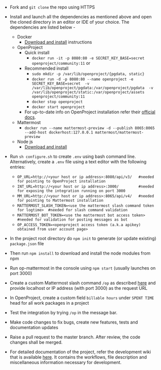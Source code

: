 - Fork and `git clone` the repo using HTTPS
- Install and launch all the dependencies as mentioned above and open the cloned directory in an editor or IDE of your choice. The dependencies are listed below -
  - Docker
    - [Download and install](https://docs.docker.com/install/) instructions
  - OpenProject
    - Quick install
      - `docker run -it -p 8080:80 -e SECRET_KEY_BASE=secret openproject/community:11` or
    - Recommended install
      - `sudo mkdir -p /var/lib/openproject/{pgdata, static}`
      - `docker run -d -p 8080:80 --name openproject -e SECRET_KEY_BASE=secret 
       -v /var/lib/openproject/pgdata:/var/openproject/pgdata 
       -v /var/lib/openproject/static:/var/openproject/assets
       openproject/community:11`
      - `docker stop openproject`
      - `docker start openproject`
    - For up-to-date info on OpenProject installation refer their [official docs](https://docs.openproject.org/installation-and-operations/installation/docker).
  - Mattermost
    - `docker run --name mattermost-preview -d --publish 8065:8065 --add-host dockerhost:127.0.0.1 mattermost/mattermost-preview`
  - Node js
    - [Download and install](https://nodejs.org/en/download/)

- Run `sh configure.sh` to create `.env` using bash command line. Alternatively, create a `.env` file using a text editor with the following entries:
    - `OP_URL=http://<your host or ip address>:8080/api/v3/   #needed for pointing to OpenProject installation`
    - `INT_URL=http://<your host or ip address>:3000/         #needed for exposing the integration running on port 3000`
    - `MM_URL=http://<your host or ip address>:8065/api/v4/   #needed for pointing to Mattermost installation`
    - `MATTERMOST_SLASH_TOKEN=<use the mattermost slash command token for logtime>  #needed for slash command validation`
    - `MATTERMOST_BOT_TOKEN=<use the mattermost bot access token>  #needed for validation for posting messages as bot`
    - `OP_ACCESS_TOKEN=<openproject access token (a.k.a apikey) obtained from user account page>`
- In the project root directory do `npm init` to generate (or update existing) `package.json` file
- Then run `npm install` to download and install the node modules from npm
- Run op-mattermost in the console using `npm start` (usually launches on port 3000)
- Create a custom Mattermost slash command `/op` as described [here](https://docs.mattermost.com/developer/slash-commands.html) and provide localhost or IP address (with port 3000) as the request URL
- In OpenProject, create a custom field `billable hours` under `SPENT TIME` head for all work packages in a project
- Test the integration by trying `/op` in the message bar.
- Make code changes to fix bugs, create new features, tests and documentation updates
- Raise a pull request to the master branch. After review, the code changes shall be merged. 
- For detailed documentation of the project, refer the development wiki that is available [here](https://github.com/girish17/op-mattermost/wiki). It contains the workflows, file description and miscellaneous information necessary for development.